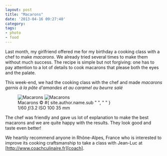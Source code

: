 ```yaml
---
layout: post
title: "Macarons"
date: '2013-04-16 09:27:40'
category: 
tags:
- photo
- food
---
```


Last month, my girlfriend offered me for my birthday a cooking class with a chef to make _macarons_. We already tried several times to make them without much success. The recipe is simple but not forgiving: one has to pay attention to a lot of details to cook macarons that please both the eyes and the palate.

This week-end, we had the cooking class with the chef and made _macarons garnis &agrave; la p&acirc;te d'amandes et au caramel au beurre sal&eacute;_

<figure>
<picture>
  <!--[if IE 9]><video style="display: none;"><![endif]-->
  <source srcset="#{ site.img_base_url }images/2013-04-15-macaron-31-900w.jpg, #{ site.img_base_url }images/2013-04-15-macaron-31-1800w.jpg 2x" media="(min-width: 768px)">
  <source srcset="#{ site.img_base_url }images/2013-04-15-macaron-31-480w.jpg, #{ site.img_base_url }images/2013-04-15-macaron-31-960w.jpg 2x"> 
  <!--[if IE 9]></video><![endif]--> 
  <img srcset="#{ site.img_base_url }images/2013-04-15-macaron-31-480w.jpg, #{ site.img_base_url }images/2013-04-15-macaron-31-960w.jpg 2x" alt="Macarons">
</picture>
<noscript>
  <img src="#{ site.img_base_url }images/2013-04-15-macaron-31-480w.jpg" alt="Macarons">
</noscript>
<figcaption>Macarons
  <span class="copyright">&copy;&nbsp;#{ site.author.name.sub " ", "&nbsp;" }</span>
</figcaption>
<div class="metadata">
  <i class="icon-camera"></i>
  <span class="speed">1/60</span>
  <span class="aperture"><i>&#402;</i>/3.2</span>
  <span class="iso">ISO&nbsp;100</span>
  <span class="focal-length">35&nbsp;mm</span>
</div>
</figure>

The chef was friendly and gave us lot of explanation to make the best macarons and we are quite happy with the results. They look good and taste even better!

We heartily recommend anyone in Rh&ocirc;ne-Alpes, France who is interested to improve its cooking craftsmanship to take a class with Jean-Luc at [http://www.coachculinaire.fr][coach].

[coach]: http://www.coachculinaire.fr

